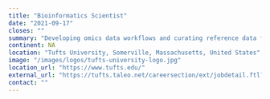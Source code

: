 ```yaml
---
title: "Bioinformatics Scientist"
date: "2021-09-17"
closes: ""
summary: "Developing omics data workflows and curating reference data for the support of bioinformatics research on the Tufts High Performance Compute Cluster (HPC) and Tufts Galaxy Server"
continent: NA
location: "Tufts University, Somerville, Massachusetts, United States"
image: "/images/logos/tufts-university-logo.jpg"
location_url: "https://www.tufts.edu/"
external_url: "https://tufts.taleo.net/careersection/ext/jobdetail.ftl?job=127501"
contact: ""
---
```

